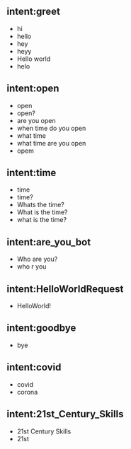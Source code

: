 ## intent:greet
- hi
- hello
- hey
- heyy
- Hello world
- helo

## intent:open
- open
- open?
- are you open
- when time do you open
- what time
- what time are you open
- opem

## intent:time
- time
- time?
- Whats the time?
- What is the time?
- what is the time?

## intent:are_you_bot
- Who are you?
- who r you

## intent:HelloWorldRequest
- HelloWorld!

## intent:goodbye
- bye

## intent:covid
- covid
- corona

## intent:21st_Century_Skills
- 21st Century Skills
- 21st
